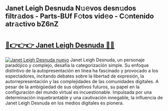 ## Janet Leigh Desnuda N𝚞𝚎vos desn𝚞dos filtr𝚊dos - Parts-BUf F𝚘tos vid𝚎o - C𝚘ntenido atr𝚊ctivo bZ6nZ

# <h2><a href="http://mb0e19.tromn.icu/?c=Janet+Leigh+Desnuda">🔗👉👉👉 Janet Leigh Desnuda 🔗🔗</a></h2>

[![Janet Leigh Desnuda nuevo](https://i.imgur.com/pEAQMta.gif)](http://mb0e19.tromn.icu/?c=Janet+Leigh+Desnuda)
Janet Leigh Desnuda, un personaje paradójico y complejo, desafía la categorización simple. Su enfoque distintivo de la autopresentación en línea ha fascinado y provocado a los espectadores, incitando debates sobre la libertad de expresión, la autorrepresentación y las complejidades de las comunidades digitales. A pesar de la ambigüedad de sus objetivos futuros, su papel en la configuración del mundo virtual es incuestionable. Impulsada por una determinación inquebrantable y una cautivación innegable, la influencia de Janet Leigh Desnuda en los medios digitales es pionera.
